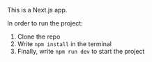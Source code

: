 This is a Next.js app.

In order to run the project:

1. Clone the repo
2. Write `npm install` in the terminal
3. Finally, write `npm run dev` to start the project

